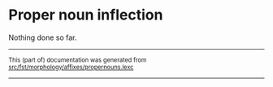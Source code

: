 # Proper noun inflection
Nothing done so far.

* * *

<small>This (part of) documentation was generated from [src/fst/morphology/affixes/propernouns.lexc](https://github.com/giellalt/lang-pma/blob/main/src/fst/morphology/affixes/propernouns.lexc)</small>

---

